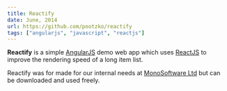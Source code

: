 ```yaml
---
title: Reactify
date: June, 2014
url: https://github.com/pootzko/reactify
tags: ["angularjs", "javascript", "reactjs"]
---
```


<strong>Reactify</strong> is a simple <a title="AngularJS" href="https://angularjs.org/">AngularJS</a> demo web app which uses <a title="ReactJS" href="http://facebook.github.io/react/">ReactJS</a> to improve the rendering speed of a long item list.

Reactify was for made for our internal needs at <a title="MonoSoftware Ltd." href="http://www.mono-software.com/">MonoSoftware Ltd</a> but can be downloaded and used freely.